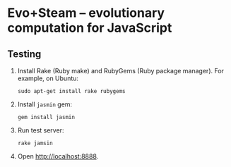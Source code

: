 # Evo+Steam – evolutionary computation for JavaScript

## Testing

1. Install Rake (Ruby make) and RubyGems (Ruby package manager).
   For example, on Ubuntu:
   
       sudo apt-get install rake rubygems

2. Install `jasmin` gem:

       gem install jasmin

3. Run test server:

       rake jamsin

4. Open <http://localhost:8888>.
